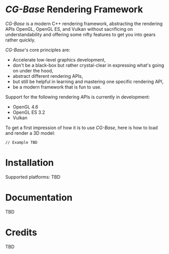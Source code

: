 # _CG-Base_ Rendering Framework

_CG-Base_ is a modern C++ rendering framework, abstracting the rendering APIs OpenGL, OpenGL ES, and Vulkan without sacrificing on understandability and offering some nifty features to get you into gears rather quickly. 

_CG-Base_'s core principles are:
* Accelerate low-level graphics development,
* don't be a black-box but rather crystal-clear in expressing what's going on under the hood,
* abstract different rendering APIs,
* but still be helpful in learning and mastering one specific rendering API,
* be a modern framework that is fun to use.

Support for the following rendering APIs is currently in development:
* OpenGL 4.6
* OpenGL ES 3.2
* Vulkan

To get a first impression of how it is to use _CG-Base_, here is how to load and render a 3D model:

```
// Example TBD
```

# Installation

Supported platforms: TBD

# Documentation

TBD

# Credits

TBD
